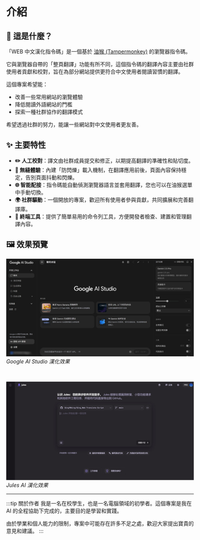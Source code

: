 # 介紹

## 🤔 這是什麼？

「WEB 中文漢化指令碼」是一個基於 [油猴 (Tampermonkey)](https://www.tampermonkey.net/) 的瀏覽器指令碼。

它與瀏覽器自帶的「整頁翻譯」功能有所不同，這個指令碼的翻譯內容主要由社群使用者貢獻和校對，旨在為部分網站提供更符合中文使用者閱讀習慣的翻譯。

這個專案希望能：

- 改善一些常用網站的瀏覽體驗
- 降低閱讀外語網站的門檻
- 探索一種社群協作的翻譯模式

希望透過社群的努力，能讓一些網站對中文使用者更友善。

## ✨ 主要特性

- **✏️ 人工校對**：譯文由社群成員提交和修正，以期提高翻譯的準確性和貼切度。
- **🚀 無縫體驗**：內建「防閃爍」載入機制，在翻譯應用前後，頁面內容保持穩定，告別頁面抖動和閃爍。
- **🌐 智能配接**：指令碼能自動偵測瀏覽器語言並套用翻譯，您也可以在油猴選單中手動切換。
- **🌍 社群驅動**：一個開放的專案，歡迎所有使用者參與貢獻，共同擴展和完善翻譯庫。
- **🔧 終端工具**：提供了簡單易用的命令列工具，方便開發者檢查、建置和管理翻譯內容。

## 🖼️ 效果預覽

![Google AI Studio 漢化效果](../../public/img/googleaistudio_introduce.jpg)
*Google AI Studio 漢化效果*

<br/>

![Jules AI 漢化效果](../../public/img/jules_introduce.jpg)
*Jules AI 漢化效果*

---

:::tip 關於作者
我是一名在校學生，也是一名電腦領域的初學者。這個專案是我在 AI 的全程協助下完成的，主要目的是學習和實踐。

由於學業和個人能力的限制，專案中可能存在許多不足之處，歡迎大家提出寶貴的意見和建議。
:::
